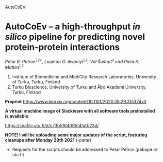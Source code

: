 AutoCoEV

# AutoCoEv – a high-throughput _in silico_ pipeline for predicting novel protein-protein interactions

_Petar B. Petrov<sup>1,2*</sup>, Luqman O. Awoniyi<sup>1,2</sup>, Vid Šuštar1<sup>1</sup> and Pieta K. Mattila<sup>1,2</sup>_

1. Institute of Biomedicine and MediCity Research Laboratories, University of Turku, Turku, Finland
2. Turku Bioscience, University of Turku and Åbo Akademi University, Turku, Finland


**Preprint** https://www.biorxiv.org/content/10.1101/2020.09.29.315374v3


**A virtual machine image of Slackware with all software tools preinstalled is available:**


https://seafile.utu.fi/d/c73b5164095f4fafb23d/


**NOTE! I will be uploading some major updates of the script, featuring cleanups after Monday 29th 2021** (_-petar_)


* Requests for the scripts should be addressed to Petar Petrov (pebope ат utu.fi)
